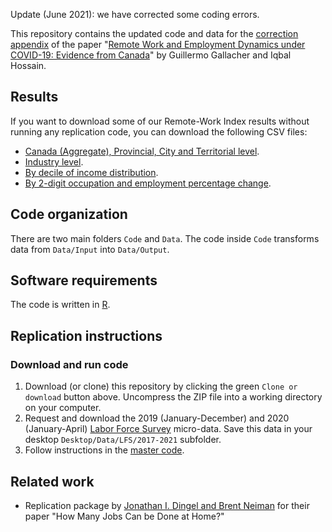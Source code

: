 Update (June 2021): we have corrected some coding errors. 

This repository contains the updated code and data for the [correction appendix](https://guillgall.github.io/files/remotework_dynamics_correction_appendix.pdf) of the paper "[Remote Work and Employment Dynamics under COVID-19: Evidence from Canada](https://utpjournals.press/doi/10.3138/cpp.2020-026)" by Guillermo Gallacher and Iqbal Hossain.

## Results

If you want to download some of our Remote-Work Index results without running any replication code, you can download the following CSV files:
- [Canada (Aggregate), Provincial, City and Territorial level](Data/Output/remote_work_geographies_estimates.csv).
- [Industry level](Data/Output/NAICS_21_remote_work.csv).
- [By decile of income distribution](Data/Output/income_decile_remote_work.csv).
- [By 2-digit occupation and employment percentage change](Data/Output/NOC_40_essential_employment_variation.csv).

## Code organization

There are two main folders `Code` and `Data`. The code inside `Code` transforms data from `Data/Input` into `Data/Output`.

## Software requirements
The code is written in [R](https://www.r-project.org/).

## Replication instructions

### Download and run code
1. Download (or clone) this repository by clicking the green `Clone or download` button above.
Uncompress the ZIP file into a working directory on your computer. 
2. Request and download the 2019 (January-December) and 2020 (January-April) [Labor Force Survey](https://www.statcan.gc.ca/eng/survey/household/3701) micro-data. Save this data in your desktop `Desktop/Data/LFS/2017-2021` subfolder. 
3. Follow instructions in the [master code](Code/00_master_run.R).

## Related work
- Replication package by [Jonathan I. Dingel and Brent Neiman](https://github.com/jdingel/DingelNeiman-workathome/) for their paper "How Many Jobs Can be Done at Home?"
